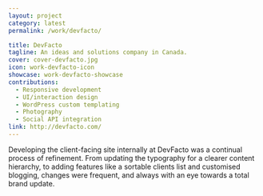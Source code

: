 ```yaml
---
layout: project
category: latest
permalink: /work/devfacto/

title: DevFacto
tagline: An ideas and solutions company in Canada.
cover: cover-devfacto.jpg
icon: work-devfacto-icon
showcase: work-devfacto-showcase
contributions:
  - Responsive development
  - UI/interaction design
  - WordPress custom templating
  - Photography
  - Social API integration
link: http://devfacto.com/
---
```


Developing the client-facing site internally at DevFacto was a continual process of refinement. From updating the typography for a clearer content hierarchy, to adding features like a sortable clients list and customised blogging, changes were frequent, and always with an eye towards a total brand update.
